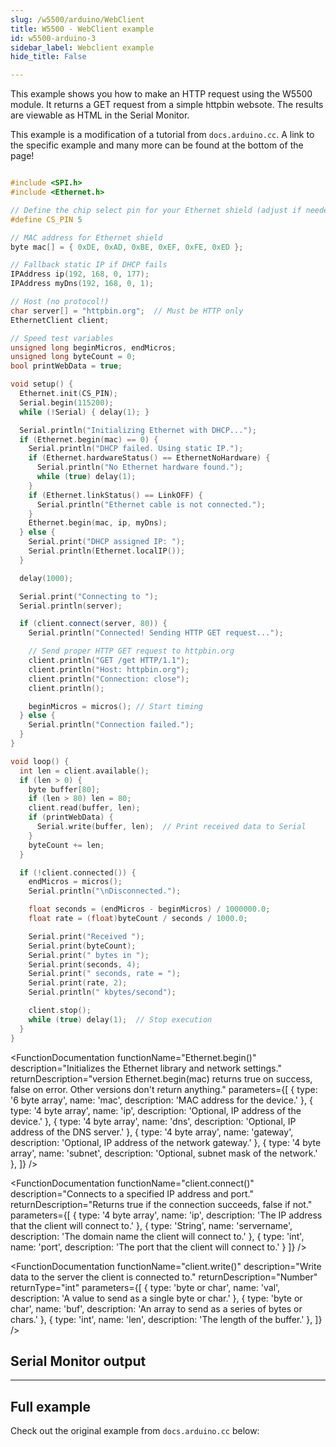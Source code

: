 ```yaml
---
slug: /w5500/arduino/WebClient
title: W5500 - WebClient example
id: w5500-arduino-3
sidebar_label: Webclient example
hide_title: False

---
```


This example shows you how to make an HTTP request using the W5500 module. It returns a GET request from a simple httpbin websote. The results are viewable as HTML in the Serial Monitor.

<InfoBox>This example is a modification of a tutorial from `docs.arduino.cc`. A link to the specific example and many more can be found at the bottom of the page!</InfoBox>

```cpp

#include <SPI.h>
#include <Ethernet.h>

// Define the chip select pin for your Ethernet shield (adjust if needed)
#define CS_PIN 5

// MAC address for Ethernet shield
byte mac[] = { 0xDE, 0xAD, 0xBE, 0xEF, 0xFE, 0xED };

// Fallback static IP if DHCP fails
IPAddress ip(192, 168, 0, 177);
IPAddress myDns(192, 168, 0, 1);

// Host (no protocol!)
char server[] = "httpbin.org";  // Must be HTTP only
EthernetClient client;

// Speed test variables
unsigned long beginMicros, endMicros;
unsigned long byteCount = 0;
bool printWebData = true;

void setup() {
  Ethernet.init(CS_PIN);
  Serial.begin(115200);
  while (!Serial) { delay(1); }

  Serial.println("Initializing Ethernet with DHCP...");
  if (Ethernet.begin(mac) == 0) {
    Serial.println("DHCP failed. Using static IP.");
    if (Ethernet.hardwareStatus() == EthernetNoHardware) {
      Serial.println("No Ethernet hardware found.");
      while (true) delay(1);
    }
    if (Ethernet.linkStatus() == LinkOFF) {
      Serial.println("Ethernet cable is not connected.");
    }
    Ethernet.begin(mac, ip, myDns);
  } else {
    Serial.print("DHCP assigned IP: ");
    Serial.println(Ethernet.localIP());
  }

  delay(1000);

  Serial.print("Connecting to ");
  Serial.println(server);

  if (client.connect(server, 80)) {
    Serial.println("Connected! Sending HTTP GET request...");

    // Send proper HTTP GET request to httpbin.org
    client.println("GET /get HTTP/1.1");
    client.println("Host: httpbin.org");
    client.println("Connection: close");
    client.println();

    beginMicros = micros(); // Start timing
  } else {
    Serial.println("Connection failed.");
  }
}

void loop() {
  int len = client.available();
  if (len > 0) {
    byte buffer[80];
    if (len > 80) len = 80;
    client.read(buffer, len);
    if (printWebData) {
      Serial.write(buffer, len);  // Print received data to Serial
    }
    byteCount += len;
  }

  if (!client.connected()) {
    endMicros = micros();
    Serial.println("\nDisconnected.");

    float seconds = (endMicros - beginMicros) / 1000000.0;
    float rate = (float)byteCount / seconds / 1000.0;

    Serial.print("Received ");
    Serial.print(byteCount);
    Serial.print(" bytes in ");
    Serial.print(seconds, 4);
    Serial.print(" seconds, rate = ");
    Serial.print(rate, 2);
    Serial.println(" kbytes/second");

    client.stop();
    while (true) delay(1);  // Stop execution
  }
}

```

<FunctionDocumentation
  functionName="Ethernet.begin()"
  description="Initializes the Ethernet library and network settings."
  returnDescription="version Ethernet.begin(mac) returns true on success, false on error. Other versions don't return anything."
  parameters={[ 
    { type: '6 byte array', name: 'mac', description: 'MAC address for the device.' },
    { type: '4 byte array', name: 'ip', description: 'Optional, IP address of the device.' },
    { type: '4 byte array', name: 'dns', description: 'Optional, IP address of the DNS server.' },
    { type: '4 byte array', name: 'gateway', description: 'Optional, IP address of the network gateway.' },
    { type: '4 byte array', name: 'subnet', description: 'Optional, subnet mask of the network.' },
  ]}
/>

<FunctionDocumentation
  functionName="Ethernet.hardwareStatus()"
  description="Tells which WIZnet Ethernet controller chip was detected during Ethernet.begin(), if any."
  returnType="None"
/>

<FunctionDocumentation
  functionName="Ethernet.linkStatus()"
  description="Tells whether the link is active, only available when using the W5200 and W5500 chips."
  returnDescription="Returns link status; Unknown, LinkON, or LinkOFF."
/>

<FunctionDocumentation
  functionName="client.connect()"
  description="Connects to a specified IP address and port."
  returnDescription="Returns true if the connection succeeds, false if not."
  parameters={[ 
    { type: '4 byte array', name: 'ip', description: 'The IP address that the client will connect to.' },
    { type: 'String', name: 'servername', description: 'The domain name the client will connect to.' },
    { type: 'int', name: 'port', description: 'The port that the client will connect to.' }
  ]}
/>

<FunctionDocumentation
  functionName="client.write()"
  description="Write data to the server the client is connected to."
  returnDescription="Number"
  returnType="int"
  parameters={[ 
    { type: 'byte or char', name: 'val', description: 'A value to send as a single byte or char.' },
    { type: 'byte or char', name: 'buf', description: 'An array to send as a series of bytes or chars.' },
    { type: 'int', name: 'len', description: 'The length of the buffer.' },
  ]}
/>

<FunctionDocumentation
  functionName="client.stop()"
  description="Disconnect from the server."
  returnType="None"
/>

## Serial Monitor output

<CenteredImage src="/img/w5500/httpserial.png" alt="Output from Serial Monitor" caption="Output from Serial Monitor" width="1200px" />

---

## Full example
Check out the original example from `docs.arduino.cc` below:

<QuickLink 
  title="Ethernet WebClient example" 
  url="https://docs.arduino.cc/tutorials/ethernet-shield-rev2/web-client/"
/>